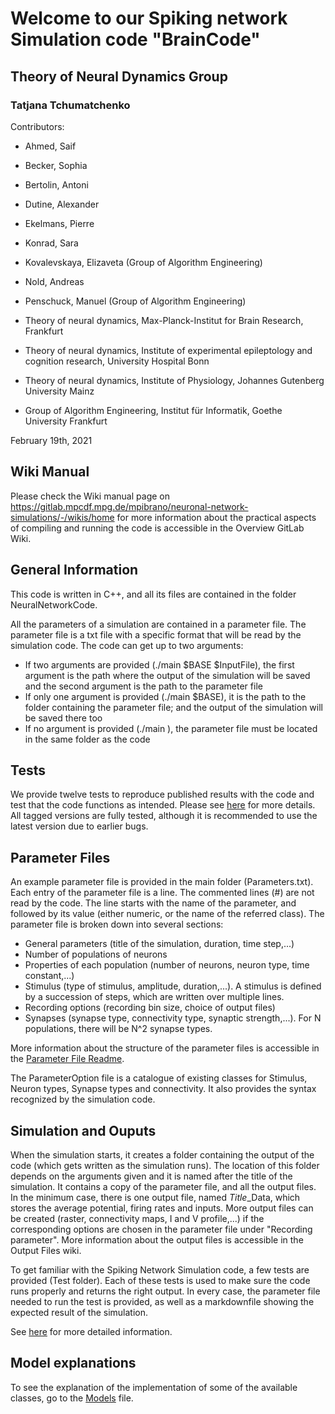 # Welcome to our Spiking network Simulation code "BrainCode"

## Theory of Neural Dynamics Group
### Tatjana Tchumatchenko

Contributors:

- Ahmed, Saif 
- Becker, Sophia
- Bertolin, Antoni
- Dutine, Alexander
- Ekelmans, Pierre
- Konrad, Sara
- Kovalevskaya, Elizaveta (Group of Algorithm Engineering)
- Nold, Andreas 
- Penschuck, Manuel (Group of Algorithm Engineering)

- Theory of neural dynamics, Max-Planck-Institut for Brain Research, Frankfurt
- Theory of neural dynamics, Institute of experimental epileptology and cognition research, University Hospital Bonn
- Theory of neural dynamics, Institute of Physiology, Johannes Gutenberg University Mainz
- Group of Algorithm Engineering, Institut für Informatik, Goethe University Frankfurt

February 19th, 2021


## Wiki Manual
Please check the Wiki manual page on https://gitlab.mpcdf.mpg.de/mpibrano/neuronal-network-simulations/-/wikis/home for more information about the practical aspects of compiling and running the code is accessible in the Overview GitLab Wiki.

## General Information
This code is written in C++, and all its files are contained in the folder NeuralNetworkCode.

All the parameters of a simulation are contained in a parameter file. The parameter file is a txt file with a specific format that will be read by the simulation code. The code can get up to two arguments:

- If two arguments are provided (./main $BASE $InputFile), the first argument is the path where the output of the simulation will be saved and the second argument is the path to the parameter file
- If only one argument is provided (./main $BASE), it is the path to the folder containing the parameter file; and the output of the simulation will be saved there too
- If no argument is provided (./main ), the parameter file must be located in the same folder as the code

## Tests

We provide twelve tests to reproduce published results with the code and test that the code functions as intended. Please see [here](README_Tests.md) for more details.
All tagged versions are fully tested, although it is recommended to use the latest version due to earlier bugs.

## Parameter Files

An example parameter file is provided in the main folder (Parameters.txt).
Each entry of the parameter file is a line. The commented lines (#) are not read by the code.
The line starts with the name of the parameter, and followed by its value (either numeric, or the name of the referred class). The parameter file is broken down into several sections:

- General parameters (title of the simulation, duration, time step,...)
- Number of populations of neurons
- Properties of each population (number of neurons, neuron type, time constant,...)
- Stimulus (type of stimulus, amplitude, duration,...). A stimulus is defined by a succession of steps, which are written over multiple lines.
- Recording options (recording bin size, choice of output files)
- Synapses (synapse type, connectivity type, synaptic strength,...). For N populations, there will be N^2 synapse types.

More information about the structure of the parameter files is accessible in the [Parameter File Readme](README_ParameterFile.md).

The ParameterOption file is a catalogue of existing classes for Stimulus, Neuron types, Synapse types and connectivity. It also provides the syntax recognized by the simulation code.

## Simulation and Ouputs
When the simulation starts, it creates a folder containing the output of the code (which gets written as the simulation runs). The location of this folder depends on the arguments given and it is named after the title of the simulation. It contains a copy of the parameter file, and all the output files.
In the minimum case, there is one output file, named *Title*_Data, which stores the average potential, firing rates and inputs. More output files can be created (raster, connectivity maps, I and V profile,...) if the corresponding options are chosen in the parameter file under "Recording parameter". More information about the output files is accessible in the Output Files wiki.

To get familiar with the Spiking Network Simulation code, a few tests are provided (Test folder). Each of these tests is used to make sure the code runs properly and returns the right output. In every case, the parameter file needed to run the test is provided, as well as a markdownfile showing the expected result of the simulation.

See [here](README_OutputFiles.md) for more detailed information.

## Model explanations
To see the explanation of the implementation of some of the available classes, go to the [Models](Models.md) file.
